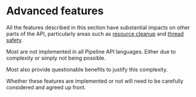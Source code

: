 # Advanced features

All the features described in this section have substantial impacts
on other parts of the API, particularly areas such as
[resource cleanup](../features/resource-cleanup.md)
and [thread safety](../features/thread-safety.md).

Most are not implemented in all Pipeline API languages. Either due
to complexity or simply not being possible.

Most also provide questionable benefits to justify this complexity.

Whether these features are implemented or not will need to be carefully
considered and agreed up front.
